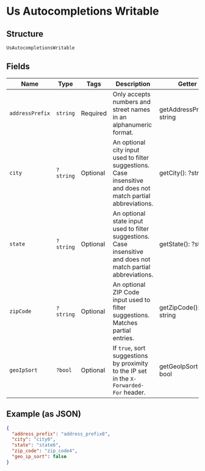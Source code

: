 
# Us Autocompletions Writable

## Structure

`UsAutocompletionsWritable`

## Fields

| Name | Type | Tags | Description | Getter | Setter |
|  --- | --- | --- | --- | --- | --- |
| `addressPrefix` | `string` | Required | Only accepts numbers and street names in an alphanumeric format. | getAddressPrefix(): string | setAddressPrefix(string addressPrefix): void |
| `city` | `?string` | Optional | An optional city input used to filter suggestions. Case insensitive and does not match partial abbreviations. | getCity(): ?string | setCity(?string city): void |
| `state` | `?string` | Optional | An optional state input used to filter suggestions. Case insensitive and does not match partial abbreviations. | getState(): ?string | setState(?string state): void |
| `zipCode` | `?string` | Optional | An optional ZIP Code input used to filter suggestions. Matches partial entries. | getZipCode(): ?string | setZipCode(?string zipCode): void |
| `geoIpSort` | `?bool` | Optional | If `true`, sort suggestions by proximity to the IP set in the `X-Forwarded-For` header. | getGeoIpSort(): ?bool | setGeoIpSort(?bool geoIpSort): void |

## Example (as JSON)

```json
{
  "address_prefix": "address_prefix8",
  "city": "city0",
  "state": "state6",
  "zip_code": "zip_code4",
  "geo_ip_sort": false
}
```

